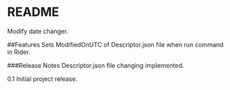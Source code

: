 # **README**
Modify date changer.

##Features
Sets ModifiedOnUTC of Descriptor.json file when run command in Rider.

###Release Notes
Descriptor.json file changing implemented.

0.1 Initial project release.
